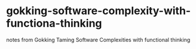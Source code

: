 # gokking-software-complexity-with-functiona-thinking
notes from Gokking Taming Software Complexities with functional thinking

